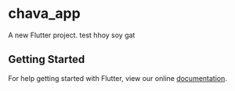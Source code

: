 # chava_app

A new Flutter project. test
hhoy soy gat

## Getting Started

For help getting started with Flutter, view our online
[documentation](https://flutter.io/).
